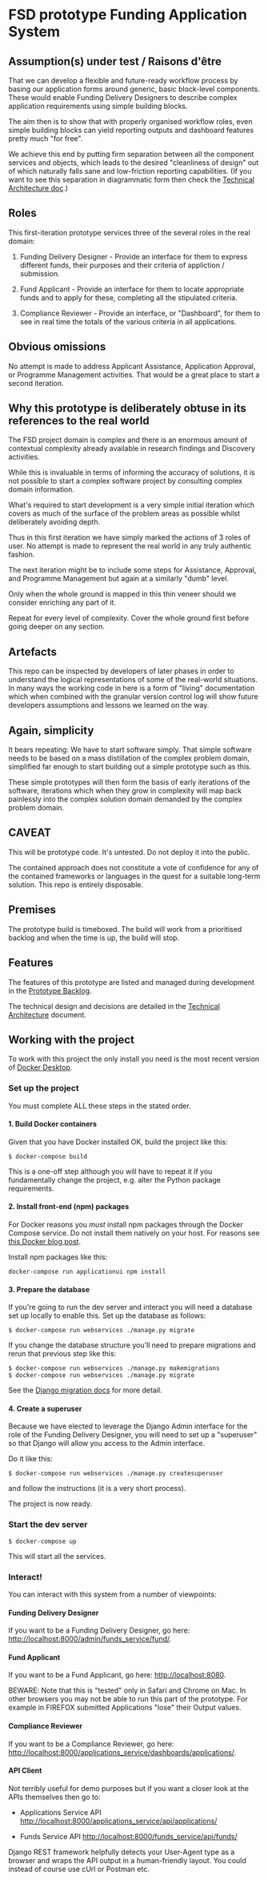 # FSD prototype Funding Application System

## Assumption(s) under test / Raisons d'être

That we can develop a flexible and future-ready workflow process by basing our application 
forms around generic, basic block-level components. These would enable Funding Delivery
Designers to describe complex application requirements using simple building blocks.

The aim then is to show that with properly organised workflow roles, even simple building
blocks can yield reporting outputs and dashboard features pretty much "for free".

We achieve this end by putting firm separation between all the component services and
objects, which leads to the desired "cleanliness of design" out of which naturally falls
sane and low-friction reporting capabilities. (If you want to see this separation in
diagrammatic form then check the [Technical Architecture doc](docs/technical-architecture.md).)

## Roles

This first-iteration prototype services three of the several roles in the real domain:

1. Funding Delivery Designer - Provide an interface for them to express different funds,
their purposes and their criteria of appliction / submission.

2. Fund Applicant - Provide an interface for them to locate appropriate funds and to apply
for these, completing all the stipulated criteria.

3. Compliance Reviewer - Provide an interface, or "Dashboard", for them to see in real time
the totals of the various criteria in all applications.

## Obvious omissions

No attempt is made to address Applicant Assistance, Application Approval, or Programme
Management activities. That would be a great place to start a second iteration.

## Why this prototype is deliberately obtuse in its references to the real world

The FSD project domain is complex and there is an enormous amount of contextual
complexity already available in research findings and Discovery activities.

While this is invaluable in terms of informing the accuracy of solutions, it
is not possible to start a complex software project by consulting complex domain
information.

What's required to start development is a very simple initial iteration which covers
as much of the surface of the problem areas as possible whilst deliberately avoiding depth.

Thus in this first iteration we have simply marked the actions of 3 roles of user. No
attempt is made to represent the real world in any truly authentic fashion.

The next iteration might be to include some steps for Assistance, Approval, and
 Programme Management but again at a similarly "dumb" level.

Only when the whole ground is mapped in this thin veneer should we consider enriching any
part of it.

Repeat for every level of complexity. Cover the whole ground first before going deeper
on any section.

## Artefacts

This repo can be inspected by developers of later phases in order to understand the
logical representations of some of the real-world situations. In many ways the
working code in here is a form of "living" documentation which when combined
with the granular version control log will show future developers assumptions and
lessons we learned on the way.

## Again, simplicity

It bears repeating: We have to start software simply. That simple software needs to
be based on a mass distillation of the complex problem domain, simplified far enough
to start building out a simple prototype such as this.

These simple prototypes will then form the basis of early iterations
of the software, iterations which when they grow in complexity will map
back painlessly into the complex solution domain demanded by the complex
problem domain.

## CAVEAT
This will be prototype code. It's untested. Do not deploy it into the public.

The contained approach does not constitute a vote of confidence for any
of the contained frameworks or languages in the quest for a suitable
long-term solution. This repo is entirely disposable.

## Premises

The prototype build is timeboxed. The build will work from a prioritised backlog and when the time
is up, the build will stop.

## Features

The features of this prototype are listed and managed during development in the
[Prototype Backlog](docs/prototype-backlog.md).

The technical design and decisions are detailed in the [Technical Architecture](docs/technical-architecture.md)
document.

## Working with the project

To work with this project the only install you need is the most recent
version of [Docker Desktop](https://www.docker.com/products/docker-desktop).

### Set up the project

You must complete ALL these steps in the stated order.

#### 1. Build Docker containers

Given that you have Docker installed OK, build the project like this:
```shell script
$ docker-compose build
```

This is a one-off step although you will have to repeat it if you fundamentally
change the project, e.g. alter the Python package requirements.

#### 2. Install front-end (npm) packages

For Docker reasons you _must_ install npm packages through the Docker Compose service. Do not install them
natively on your host. For reasons see [this Docker blog post](https://www.docker.com/blog/keep-nodejs-rockin-in-docker/).

Install npm packages like this:
```shell script
docker-compose run applicationui npm install
```

#### 3. Prepare the database

If you're going to run the dev server and interact you will need a database set up locally to enable this.
Set up the database as follows:

```shell script
$ docker-compose run webservices ./manage.py migrate
```

If you change the database structure you'll need to prepare migrations and rerun that previous step like this:

```shell script
$ docker-compose run webservices ./manage.py makemigrations
$ docker-compose run webservices ./manage.py migrate
```

See the [Django migration docs](https://docs.djangoproject.com/en/3.1/topics/migrations/) for more detail.

#### 4. Create a superuser

Because we have elected to leverage the Django Admin interface for the role of the Funding Delivery Designer, you
will need to set up a "superuser" so that Django will allow you access to the Admin interface.

Do it like this:

```shell script
$ docker-compose run webservices ./manage.py createsuperuser
```
and follow the instructions (it is a very short process).

The project is now ready.

### Start the dev server

```shell script
$ docker-compose up
```

This will start all the services.

### Interact!

You can interact with this system from a number of viewpoints:

#### Funding Delivery Designer

If you want to be a Funding Delivery Designer, go here: <http://localhost:8000/admin/funds_service/fund/>.

#### Fund Applicant

If you want to be a Fund Applicant, go here: <http://localhost:8080>.

BEWARE: Note that this is "tested" only in Safari and Chrome on Mac. In other browsers you may not be able
to run this part of the prototype. For example in FIREFOX submitted Applications "lose" their Output
values.

#### Compliance Reviewer

If you want to be a Compliance Reviewer, go here: <http://localhost:8000/applications_service/dashboards/applications/>.

#### API Client

Not terribly useful for demo purposes but if you want a closer look at the APIs themselves then go to:

* Applications Service API <http://localhost:8000/applications_service/api/applications/>

* Funds Service API <http://localhost:8000/funds_service/api/funds/>

Django REST framework helpfully detects your User-Agent type as a browser and wraps the API output in a
human-friendly layout. You could instead of course use cUrl or Postman etc.
